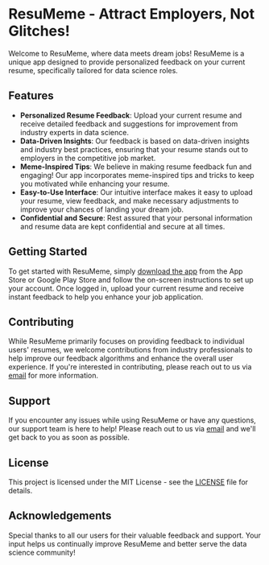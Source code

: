 # ResuMeme - Attract Employers, Not Glitches!

Welcome to ResuMeme, where data meets dream jobs! ResuMeme is a unique app designed to provide personalized feedback on your current resume, specifically tailored for data science roles.

## Features

- **Personalized Resume Feedback**: Upload your current resume and receive detailed feedback and suggestions for improvement from industry experts in data science.
- **Data-Driven Insights**: Our feedback is based on data-driven insights and industry best practices, ensuring that your resume stands out to employers in the competitive job market.
- **Meme-Inspired Tips**: We believe in making resume feedback fun and engaging! Our app incorporates meme-inspired tips and tricks to keep you motivated while enhancing your resume.
- **Easy-to-Use Interface**: Our intuitive interface makes it easy to upload your resume, view feedback, and make necessary adjustments to improve your chances of landing your dream job.
- **Confidential and Secure**: Rest assured that your personal information and resume data are kept confidential and secure at all times.

## Getting Started

To get started with ResuMeme, simply [download the app](#) from the App Store or Google Play Store and follow the on-screen instructions to set up your account. Once logged in, upload your current resume and receive instant feedback to help you enhance your job application.

## Contributing

While ResuMeme primarily focuses on providing feedback to individual users' resumes, we welcome contributions from industry professionals to help improve our feedback algorithms and enhance the overall user experience. If you're interested in contributing, please reach out to us via [email](mailto:contact@itsmeharshal.com) for more information.

## Support

If you encounter any issues while using ResuMeme or have any questions, our support team is here to help! Please reach out to us via [email](mailto:contact@itsmeharshal.com) and we'll get back to you as soon as possible.

## License

This project is licensed under the MIT License - see the [LICENSE](LICENSE) file for details.

## Acknowledgements

Special thanks to all our users for their valuable feedback and support. Your input helps us continually improve ResuMeme and better serve the data science community!
